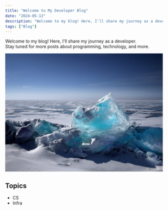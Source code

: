 ```yaml
---
title: "Welcome to My Developer Blog"
date: "2024-05-13"
description: "Welcome to my blog! Here, I'll share my journey as a developer.  "
tags: ["Blog"]
---
```

Welcome to my blog! Here, I'll share my journey as a developer.  
Stay tuned for more posts about programming, technology, and more.

![docs](../../images/first_post/welcome.jpeg)



## Topics
- CS
- Infra
